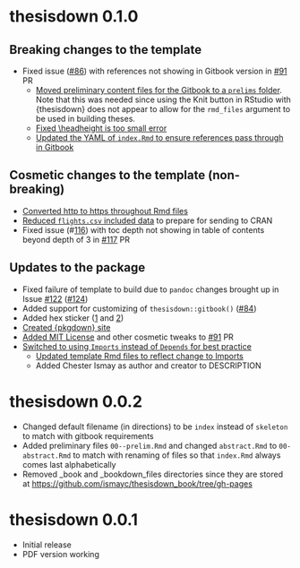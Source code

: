 # thesisdown 0.1.0

## Breaking changes to the template

- Fixed issue ([#86](https://github.com/ismayc/thesisdown/issues/86)) with references not showing in Gitbook version in [#91](https://github.com/ismayc/thesisdown/pull/91) PR
  - [Moved preliminary content files for the Gitbook to a `prelims` folder](https://github.com/ismayc/thesisdown/pull/91/commits/46dce4572fe027f51e1335cab4348d2492e61265). Note that this was needed since using the Knit button in RStudio with {thesisdown} does not appear to allow for the `rmd_files` argument to be used in building theses.
  - [Fixed \headheight is too small error](https://github.com/ismayc/thesisdown/pull/91/commits/4374e7a81b9d16fa79eb2b9a483cf4cfcd71af6f)
  - [Updated the YAML of `index.Rmd` to ensure references pass through in Gitbook](https://github.com/ismayc/thesisdown/pull/91/commits/42aecc61f662e19f32c0a7b3e1e2fc7cfa3dcd92)
 
## Cosmetic changes to the template (non-breaking)

- [Converted http to https throughout Rmd files](https://github.com/ismayc/thesisdown/commit/aa4bac89ab7cf91d7898d9b52d737b00e6b6f71a)
- [Reduced `flights.csv` included data](https://github.com/ismayc/thesisdown/commit/0a6bf0c5d6bdb75be4e09a58b588feeaff778af0) to prepare for sending to CRAN
- Fixed issue (#[116](https://github.com/ismayc/thesisdown/issues/116)) with toc depth not showing in table of contents beyond depth of 3 in [#117](https://github.com/ismayc/thesisdown/pull/117) PR

## Updates to the package

- Fixed failure of template to build due to `pandoc` changes brought up in Issue [#122](https://github.com/ismayc/thesisdown/issues/122) ([#124](https://github.com/ismayc/thesisdown/pull/124))
- Added support for customizing of `thesisdown::gitbook()` ([#84](https://github.com/ismayc/thesisdown/pull/84))
- Added hex sticker ([1](https://github.com/ismayc/thesisdown/commit/ababba5437ee2fe0632c74d5428fed35b911c751) and [2](https://github.com/ismayc/thesisdown/commit/d556073c94ae5069d4373fc73811b3115905c56f))
- [Created {pkgdown} site](https://github.com/ismayc/thesisdown/commit/7febd70b98ae6e8d104bf1080e066468d030b968)
- [Added MIT License](https://github.com/ismayc/thesisdown/pull/91/commits/7ba5cf1ea24876e248ae9e78d28a43212b6f759b) and other cosmetic tweaks to [#91](https://github.com/ismayc/thesisdown/pull/91) PR
- [Switched to using `Imports` instead of `Depends` for best practice](https://github.com/ismayc/thesisdown/commit/2a39610b8f3a97974d9220976edb1d14cd74d6e5#diff-35ba4a2677442e210c23a00a5601aba3R14)
  - [Updated template Rmd files to reflect change to Imports](https://github.com/ismayc/thesisdown/commit/b5dd154e8c87cc9f971b185e667ea4a8b104ddcd)
  - Added Chester Ismay as author and creator to DESCRIPTION

# thesisdown 0.0.2

- Changed default filename (in directions) to be `index` instead of `skeleton` to match with gitbook requirements
- Added preliminary files `00--prelim.Rmd` and changed `abstract.Rmd` to `00-abstract.Rmd` to match
with renaming of files so that `index.Rmd` always comes last alphabetically
- Removed _book and _bookdown_files directories since they are stored at <https://github.com/ismayc/thesisdown_book/tree/gh-pages>

# thesisdown 0.0.1

- Initial release
- PDF version working
